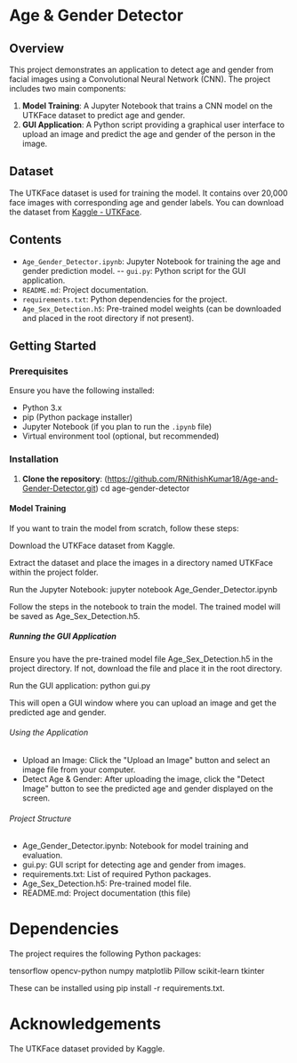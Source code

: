 # Age & Gender Detector

## Overview

This project demonstrates an application to detect age and gender from facial images using a Convolutional Neural Network (CNN). The project includes two main components:

1. **Model Training**: A Jupyter Notebook that trains a CNN model on the UTKFace dataset to predict age and gender.
2. **GUI Application**: A Python script providing a graphical user interface to upload an image and predict the age and gender of the person in the image.

## Dataset

The UTKFace dataset is used for training the model. It contains over 20,000 face images with corresponding age and gender labels. You can download the dataset from [Kaggle - UTKFace](https://www.kaggle.com/jangedoo/utkface-new).

## Contents

- `Age_Gender_Detector.ipynb`: Jupyter Notebook for training the age and gender prediction model.
-- `gui.py`: Python script for the GUI application.
- `README.md`: Project documentation.
- `requirements.txt`: Python dependencies for the project.
- `Age_Sex_Detection.h5`: Pre-trained model weights (can be downloaded and placed in the root directory if not present).

## Getting Started

### Prerequisites

Ensure you have the following installed:
- Python 3.x
- pip (Python package installer)
- Jupyter Notebook (if you plan to run the `.ipynb` file)
- Virtual environment tool (optional, but recommended)

### Installation

1. **Clone the repository**:
   (https://github.com/RNithishKumar18/Age-and-Gender-Detector.git)
   cd age-gender-detector


#### Model Training
If you want to train the model from scratch, follow these steps:

   Download the UTKFace dataset from Kaggle.

   Extract the dataset and place the images in a directory named UTKFace within the project folder.

Run the Jupyter Notebook:
    jupyter notebook Age_Gender_Detector.ipynb

   Follow the steps in the notebook to train the model. 
   The trained model will be saved as Age_Sex_Detection.h5.

##### Running the GUI Application
Ensure you have the pre-trained model file Age_Sex_Detection.h5 in the project directory. If not, download the file and place it in the root directory.

Run the GUI application:
    python gui.py

This will open a GUI window where you can upload an image and get the predicted age and gender.

###### Using the Application
- Upload an Image: Click the "Upload an Image" button and select an image file from your computer.
- Detect Age & Gender: After uploading the image, click the "Detect Image" button to see the predicted age and gender displayed on the screen.


###### Project Structure
- Age_Gender_Detector.ipynb: Notebook for model training and evaluation.
- gui.py: GUI script for detecting age and gender from images.
- requirements.txt: List of required Python packages.
- Age_Sex_Detection.h5: Pre-trained model file.
- README.md: Project documentation (this file)


# Dependencies
The project requires the following Python packages:

tensorflow
opencv-python
numpy
matplotlib
Pillow
scikit-learn
tkinter


These can be installed using pip install -r requirements.txt.

# Acknowledgements

The UTKFace dataset provided by Kaggle.
